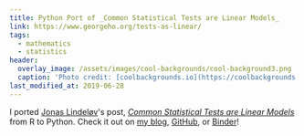 ```yaml
---
title: Python Port of _Common Statistical Tests are Linear Models_
link: https://www.georgeho.org/tests-as-linear/
tags:
  - mathematics
  - statistics
header:
  overlay_image: /assets/images/cool-backgrounds/cool-background3.png
  caption: 'Photo credit: [coolbackgrounds.io](https://coolbackgrounds.io/)'
last_modified_at: 2019-06-28
---
```


I ported [Jonas Lindeløv](https://lindeloev.net)'s post, [_Common Statistical
Tests are Linear Models_](https://lindeloev.github.io/tests-as-linear/) from R
to Python. Check it out on [my blog](https://www.georgeho.org/tests-as-linear/),
[GitHub](https://github.com/eigenfoo/tests-as-linear), or
[Binder](https://gke.mybinder.org/v2/gh/eigenfoo/tests-as-linear/master?filepath=tests-as-linear.ipynb)!

